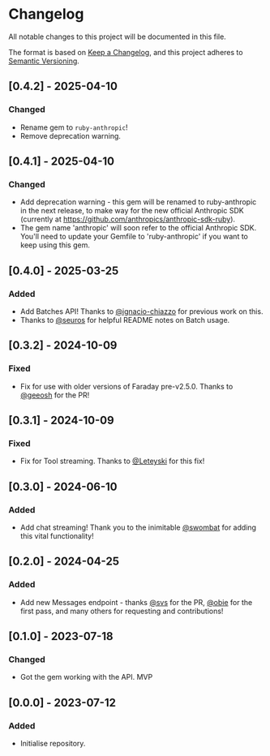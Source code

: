 # Changelog

All notable changes to this project will be documented in this file.

The format is based on [Keep a Changelog](https://keepachangelog.com/en/1.0.0/),
and this project adheres to [Semantic Versioning](https://semver.org/spec/v2.0.0.html).

## [0.4.2] - 2025-04-10

### Changed

- Rename gem to `ruby-anthropic`!
- Remove deprecation warning.

## [0.4.1] - 2025-04-10

### Changed

- Add deprecation warning - this gem will be renamed to ruby-anthropic in the next release, to make way for the new official Anthropic SDK (currently at https://github.com/anthropics/anthropic-sdk-ruby).
- The gem name 'anthropic' will soon refer to the official Anthropic SDK. You'll need to update your Gemfile to 'ruby-anthropic' if you want to keep using this gem.

## [0.4.0] - 2025-03-25

### Added

- Add Batches API! Thanks to [@ignacio-chiazzo](https://github.com/ignacio-chiazzo) for previous work on this.
- Thanks to [@seuros](https://github.com/seuros) for helpful README notes on Batch usage.

## [0.3.2] - 2024-10-09

### Fixed

- Fix for use with older versions of Faraday pre-v2.5.0. Thanks to [@geeosh](https://github.com/geeosh) for the PR!

## [0.3.1] - 2024-10-09

### Fixed

- Fix for Tool streaming. Thanks to [@Leteyski](https://github.com/Leteyski) for this fix!

## [0.3.0] - 2024-06-10

### Added

- Add chat streaming! Thank you to the inimitable [@swombat](https://github.com/swombat) for adding this vital functionality!

## [0.2.0] - 2024-04-25

### Added

- Add new Messages endpoint - thanks [@svs](https://github.com/svs) for the PR, [@obie](https://github.com/obie) for the first pass, and many others for requesting and contributions!

## [0.1.0] - 2023-07-18

### Changed

- Got the gem working with the API. MVP

## [0.0.0] - 2023-07-12

### Added

- Initialise repository.
